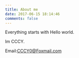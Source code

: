 ```yaml
---
title: About me
date: 2017-06-15 18:14:46
comments: false
---
```


<!--## About me-->
Everything starts with Hello world.


Im CCCY.

Email:CCCY0@Foxmail.com
